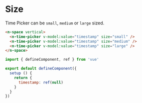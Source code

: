 # Size

Time Picker can be `small`, `medium` or `large` sized.

```html
<n-space vertical>
  <n-time-picker v-model:value="timestamp" size="small" />
  <n-time-picker v-model:value="timestamp" size="medium" />
  <n-time-picker v-model:value="timestamp" size="large" />
</n-space>
```

```js
import { defineComponent, ref } from 'vue'

export default defineComponent({
  setup () {
    return {
      timestamp: ref(null)
    }
  }
})
```
